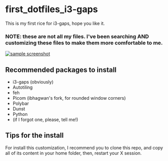 # first_dotfiles_i3-gaps
This is my first rice for i3-gaps, hope you like it.

### NOTE: these are not all my files. I've been searching AND customizing these files to make them more comfortable to me.

[![sample screenshot](https://i.imgur.com/QwOaceF.png)](https://i.imgur.com/QwOaceF.png)

## Recommended packages to install 
- i3-gaps (obviously)
- Autotiling
- feh
- Picom (ibhagwan's fork, for rounded window corners)
- Polybar
- Dunst
- Python
- (if I forgot one, please, tell me!)

## Tips for the install
For install this customization, I recommend you to clone this repo, and copy all of its content in your home folder, then, restart your X session.
